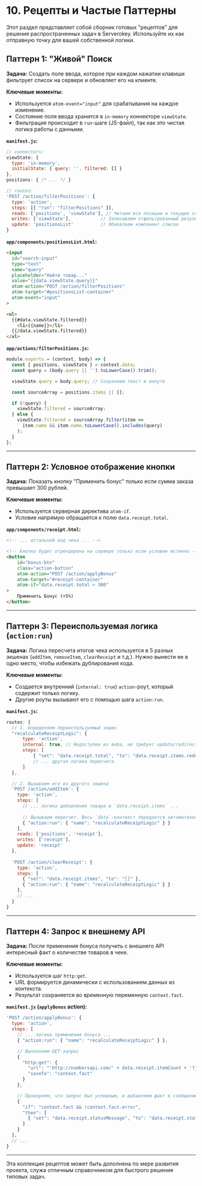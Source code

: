 # 10. Рецепты и Частые Паттерны

Этот раздел представляет собой сборник готовых "рецептов" для решения распространенных задач в Serverokey. Используйте их как отправную точку для вашей собственной логики.

## Паттерн 1: "Живой" Поиск

**Задача:** Создать поле ввода, которое при каждом нажатии клавиши фильтрует список на сервере и обновляет его на клиенте.

**Ключевые моменты:**
*   Используется `atom-event="input"` для срабатывания на каждое изменение.
*   Состояние поля ввода хранится в `in-memory` коннекторе `viewState`.
*   Фильтрация происходит в `run`-шаге (JS-файл), так как это чистая логика работы с данными.

**`manifest.js`:**
```javascript
// connectors:
viewState: { 
  type: 'in-memory',
  initialState: { query: '', filtered: [] } 
},
positions: { /* ... */ }

// routes:
'POST /action/filterPositions': {
  type: 'action',
  steps: [{ "run": "filterPositions" }],
  reads: ['positions', 'viewState'], // Читаем все позиции и текущее состояние
  writes: ['viewState'],           // Записываем отфильтрованный результат
  update: 'positionsList'          // Обновляем компонент списка
}
```

**`app/components/positionsList.html`:**
```html
<input 
  id="search-input"
  type="text" 
  name="query" 
  placeholder="Найти товар..." 
  value="{{data.viewState.query}}"
  atom-action="POST /action/filterPositions"
  atom-target="#positionsList-container"
  atom-event="input"
>

<ul>
  {{#data.viewState.filtered}}
    <li>{{name}}</li>
  {{/data.viewState.filtered}}
</ul>
```

**`app/actions/filterPositions.js`:**
```javascript
module.exports = (context, body) => {
  const { positions, viewState } = context.data;
  const query = (body.query || '').toLowerCase().trim();

  viewState.query = body.query; // Сохраняем текст в инпуте

  const sourceArray = positions.items || [];

  if (!query) {
    viewState.filtered = sourceArray;
  } else {
    viewState.filtered = sourceArray.filter(item => 
      item.name && item.name.toLowerCase().includes(query)
    );
  }
};
```

---
## Паттерн 2: Условное отображение кнопки

**Задача:** Показать кнопку "Применить бонус" только если сумма заказа превышает 300 рублей.

**Ключевые моменты:**
*   Используется серверная директива `atom-if`.
*   Условие напрямую обращается к полю `data.receipt.total`.

**`app/components/receipt.html`:**
```html
<!-- ... остальной код чека ... -->

<!-- Кнопка будет отрендерена на сервере только если условие истинно -->
<button 
    id="bonus-btn"
    class="action-button"
    atom-action="POST /action/applyBonus"
    atom-target="#receipt-container"
    atom-if="data.receipt.total > 300"
>
    Применить Бонус (+5%)
</button>
```

---
## Паттерн 3: Переиспользуемая логика (`action:run`)

**Задача:** Логика пересчета итогов чека используется в 5 разных экшенах (`addItem`, `removeItem`, `clearReceipt` и т.д.). Нужно вынести ее в одно место, чтобы избежать дублирования кода.

**Ключевые моменты:**
*   Создается внутренний (`internal: true`) `action`-роут, который содержит только логику.
*   Другие роуты вызывают его с помощью шага `action:run`.

**`manifest.js`:**
```javascript
routes: {
  // 1. Определяем переиспользуемый экшен
  "recalculateReceiptLogic": {
      type: 'action',
      internal: true, // Недоступен из веба, не требует update/redirect
      steps: [
          { "set": "data.receipt.total", "to": "data.receipt.items.reduce(...)" },
          // ... другая логика пересчета
      ]
  },

  // 2. Вызываем его из другого экшена
  'POST /action/addItem': {
    type: 'action',
    steps: [
      // ... логика добавления товара в `data.receipt.items` ...
      
      // Вызываем пересчет. Весь `data`-контекст передается автоматически.
      { "action:run": { "name": "recalculateReceiptLogic" } }
    ],
    reads: ['positions', 'receipt'],
    writes: ['receipt'],
    update: 'receipt'
  },
  
  'POST /action/clearReceipt': {
    type: 'action',
    steps: [
      { "set": "data.receipt.items", "to": "[]" },
      { "action:run": { "name": "recalculateReceiptLogic" } }
    ],
    // ...
  }
}
```

---
## Паттерн 4: Запрос к внешнему API

**Задача:** После применения бонуса получить с внешнего API интересный факт о количестве товаров в чеке.

**Ключевые моменты:**
*   Используется шаг `http:get`.
*   URL формируется динамически с использованием данных из контекста.
*   Результат сохраняется во временную переменную `context.fact`.

**`manifest.js` (`applyBonus` action):**
```javascript
'POST /action/applyBonus': {
  type: 'action',
  steps: [
    // ... логика применения бонуса ...
    { "action:run": { "name": "recalculateReceiptLogic" } },

    // Выполняем GET-запрос
    { 
      "http:get": {
        "url": "'http://numbersapi.com/' + data.receipt.itemCount + '?json'", 
        "saveTo": "context.fact"
      }
    },

    // Проверяем, что запрос был успешным, и добавляем факт к сообщению
    { 
      "if": "context.fact && !context.fact.error",
      "then": [
        { "set": "data.receipt.statusMessage", "to": "data.receipt.statusMessage + ' Факт дня: ' + context.fact.text" }
      ]
    }
  ],
  // ...
}
```
---

Эта коллекция рецептов может быть дополнена по мере развития проекта, служа отличным справочником для быстрого решения типовых задач.